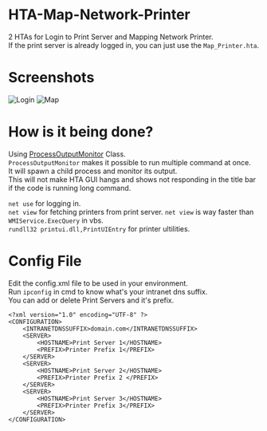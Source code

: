# HTA-Map-Network-Printer
2 HTAs for Login to Print Server and Mapping Network Printer.  
If the print server is already logged in, you can just use the `Map_Printer.hta`.

# Screenshots
![Login](https://cdn.discordapp.com/attachments/240938506103422976/780824595217252382/unknown.png)
![Map](https://cdn.discordapp.com/attachments/240938506103422976/780824779091476510/unknown.png)

# How is it being done?
Using [ProcessOutputMonitor](https://github.com/ru-rararu-ra-rurararu-ra/ProcessOutputMonitor) Class.  
`ProcessOutputMonitor` makes it possible to run multiple command at once.   
It will spawn a child process and monitor its output.  
This will not make HTA GUI hangs and shows not responding in the title bar if the code is running long command.  

`net use` for logging in.    
`net view` for fetching printers from print server. `net view` is way faster than `WMIService.ExecQuery` in vbs.  
`rundll32 printui.dll,PrintUIEntry` for printer ultilities.

# Config File
Edit the config.xml file to be used in your environment.  
Run `ipconfig` in cmd to know what's your intranet dns suffix.  
You can add or delete Print Servers and it's prefix.

```
<?xml version="1.0" encoding="UTF-8" ?>
<CONFIGURATION>
	<INTRANETDNSSUFFIX>domain.com</INTRANETDNSSUFFIX>
	<SERVER>
		<HOSTNAME>Print Server 1</HOSTNAME>
		<PREFIX>Printer Prefix 1</PREFIX>
	</SERVER>
	<SERVER>
		<HOSTNAME>Print Server 2</HOSTNAME>
		<PREFIX>Printer Prefix 2 </PREFIX>
	</SERVER>
	<SERVER>
		<HOSTNAME>Print Server 3</HOSTNAME>
		<PREFIX>Printer Prefix 3</PREFIX>
	</SERVER>
</CONFIGURATION>
```


